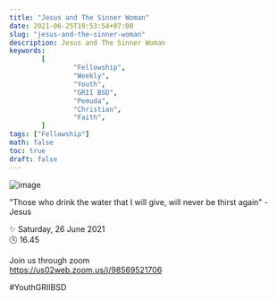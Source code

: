 ```yaml
---
title: "Jesus and The Sinner Woman"
date: 2021-06-25T19:53:54+07:00
slug: "jesus-and-the-sinner-woman"
description: Jesus and The Sinner Woman
keywords:
        [
                "Fellowship",
                "Weekly",
                "Youth",
                "GRII BSD",
                "Pemuda",
                "Christian",
                "Faith",
        ]
tags: ["Fellowship"]
math: false
toc: true
draft: false
---
```


![image](/images/events/20210626.jpeg)

"Those who drink the water that I will give, will never be thirst again" - Jesus

✨ Saturday, 26 June 2021\
🕓 16.45

Join us through zoom\
https://us02web.zoom.us/j/98569521706

#YouthGRIIBSD

